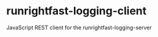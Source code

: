 runrightfast-logging-client
===========================

JavaScript REST client for the runrightfast-logging-server
